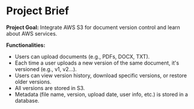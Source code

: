 # Project Brief

**Project Goal:** Integrate AWS S3 for document version control and learn about AWS services.

**Functionalities:**

*   Users can upload documents (e.g., PDFs, DOCX, TXT).
*   Each time a user uploads a new version of the same document, it's versioned (e.g., v1, v2…).
*   Users can view version history, download specific versions, or restore older versions.
*   All versions are stored in S3.
*   Metadata (file name, version, upload date, user info, etc.) is stored in a database.
